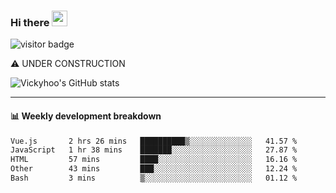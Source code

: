 ### Hi there <a href="https://www.gautamkrishnar.com/"><img src="https://media.giphy.com/media/hvRJCLFzcasrR4ia7z/giphy.gif" width="25px"></a>

![visitor badge](https://visitor-badge.glitch.me/badge?page_id=vickyhoo.vickyhoo&left_color=black&right_color=cornflowerblue)

⚠️ UNDER CONSTRUCTION

![Vickyhoo's GitHub stats](https://github-readme-stats.vercel.app/api?username=vickyhoo&theme=react&show_icons=true&count_private=true)

---

#### :bar_chart: Weekly development breakdown

<!--START_SECTION:waka-->

```txt
Vue.js       2 hrs 26 mins   ██████████▒░░░░░░░░░░░░░░   41.57 %
JavaScript   1 hr 38 mins    ███████░░░░░░░░░░░░░░░░░░   27.87 %
HTML         57 mins         ████░░░░░░░░░░░░░░░░░░░░░   16.16 %
Other        43 mins         ███░░░░░░░░░░░░░░░░░░░░░░   12.24 %
Bash         3 mins          ▒░░░░░░░░░░░░░░░░░░░░░░░░   01.12 %
```

<!--END_SECTION:waka-->


<!--
**vickyhoo/vickyhoo** is a ✨ _special_ ✨ repository because its `README.md` (this file) appears on your GitHub profile.

Here are some ideas to get you started:

- 🔭 I’m currently working on ...
- 🌱 I’m currently learning ...
- 👯 I’m looking to collaborate on ...
- 🤔 I’m looking for help with ...
- 💬 Ask me about ...
- 📫 How to reach me: ...
- 😄 Pronouns: ...
- ⚡ Fun fact: ...
-->
